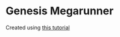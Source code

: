 # Genesis Megarunner

Created using [this tutorial](https://www.ohsat.com/tutorial/megarunner/megarunner-1/)